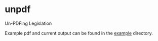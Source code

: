 # unpdf
Un-PDFing Legislation

Example pdf and current output can be found in the [example](https://github.com/cmbirk/unpdf/tree/master/example) directory.